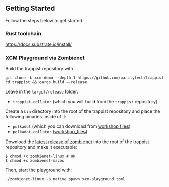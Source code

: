 ## Getting Started

Follow the steps below to get started.

### Rust toolchain 

https://docs.substrate.io/install/

### XCM Playground via Zombienet

Build the trappist repository with 
```
git clone -b xcm-demo --depth 1 https://github.com/paritytech/trappist
cd trappist && cargo build –-release
```

Leave in the `target/release` folder:
- `trappist-collator` (which you will build from the `trappist` repository) 

Create a `bin` directory into the root of the trappist repository and place the following binaries inside of it:
- `polkadot` (which you can download from [workshop files](https://github.com/lana-shanghai/workshop_files))
- `polkadot-collator` ([workshop_files](https://github.com/lana-shanghai/workshop_files))

Download the [latest release of zombienet](https://github.com/paritytech/zombienet/releases/) into the root of the trappist repository and make it executable:
```
$ chmod +x zombienet-linux # OR
$ chmod +x zombienet-macos
```

Then, start the playground with:
```
./zombienet-linux -p native spawn xcm-playground.toml
```

